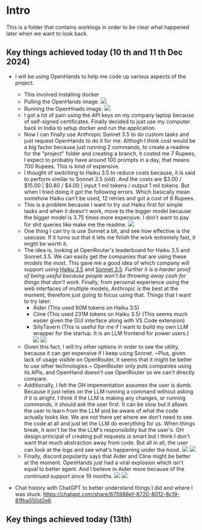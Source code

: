 # Intro

This is a folder that contains worklogs in order to be clear what happened later when we want to look back. 


## Key things achieved today (10 th and 11 th Dec 2024)

* I will be using OpenHands to help me code up various aspects of the project.  

  * This involved installing docker
  * Pulling the OpenHands image. ![](img/pull-oh.jpg)
  * Running the OpenHnads image. ![](img/run-oh.jpg)
  * I got a lot of pain using the API keys on my company laptop because of self-signed certificates. 
  Finally decided to just use my computer back in India to setup docker and run the application. 
  * Now I can finally use Anthropic Sonnet 3.5 to do custom tasks and just request OpenHands to do it for me. 
  Althogh I think cost would be a big factor because just running 2 commands, to create a readme for the "project"
  folder and creating a branch, it costed me 7 Rupees, I expect to probably have around 100 prompts in a day,
  that means 700 Rupees. This is kind of expensive.
  * I thought of switching to Haiku 3.5 to reduce costs because, it is said to perform similar to Sonnet 3.5 (old).
  And the costs are $3.00 / $15.00 |  $0.80 / $4.00 | input 1 mil tokens / output 1 mil tokens. But when I tried doing it
  got the following errors. Which basically mean somehow Haiku can't be used, 12 retries and got a cost of 6 Rupees.
  * This is a problem because I want to try out Haiku first for simple tasks and when it doesn't work, move to the bigger model
  because the bigger model is 3.75 times more expensive. I don't want to pay for shit queries like make me the readme. ![](img/12retry-haiku-oh.jpg)
  * One thing I can try is use Sonnet a bit, and see how effective is the usecase. If it turns out that it lets me finish the work
  extremely fast, it might be worth it. 
  * The idea is, looking at OpenRouter's leaderboard for Haiku 3.5 and Sonnet 3.5. We can easily get the companies that are 
  using these models the most. This gave me a good idea of which company will support using 
  [Haiku 3.5](https://openrouter.ai/anthropic/claude-3.5-haiku) and [Sonnet 3.5](https://openrouter.ai/anthropic/claude-3.5-sonnet). _Further it is a harder 
  proof of being useful because people won't be throwing away cash for things that don't work._ Finally, from personal experience using the web interfaces
  of multiple models, Anthropic is the best at the moment, therefore just going to focus using that.
  Things that I want to try later:
    * Aider (This used 60M tokens on Haiku 3.5)
    * Cline (This used 231M tokens on Haiku 3.5) (This seems much easier given the GUI interface along with VS Code extension)
    * SillyTavern (This is useful for me if I want to build my own LLM wrapper for the startup. It is an LLM frontend for power users.)
    ![](img/who-uses-haiku3.5-dec-2024.jpg)
    ![](img/who-uses-sonnet3.5-dec-2024.jpg)
  * Given this fact, I will try other options in order to see the utility, because it can get expensive if I keep using Sonnet. ~Plus, given lack of usage
  visible on OpenRouter, it seems that it might be better to use other technologies.~ OpenRouter only puts companies using its APIs, and OpenHand doesn't
  use OpenRouter so we can't directly compare.
  * Additionally, I felt the OH impementation assumes the user is dumb. Because it just relies on the LLM running a command
  without asking if it is alright. I think if the LLM is making any changes, or running commands, it should ask the user first.
  It can be slow but it allows the user to learn from the LLM and be aware of what the code actually looks like. We are not there
  yet where we don't need to see the code at all and just let the LLM do everything for us. When things break, it won't be the the
  LLM's responsibility but the user's. OH design principal of creating pull requests is smart but I think I don't want that much 
  abstraction away from code. But all in all, the user can look at the logs and see what's happening under the hood. ![](img/oh-thinking.jpg)
  ![](img/oh-thinking-2.jpg)
  * Finally, discord popularity says that Aider and Cline might be better at the moment. OpenHands just had a viral explosion which isn't equal to
  better agent. And I believe in Aider more because of the continued support since 19 months.
  ![](img/popolarity1.jpg)
  ![](img/popolarity2.jpg)


* Chat history with ChatGPT to better understand things I did and where I was stuck.
https://chatgpt.com/share/675988ef-8720-8012-8c19-81fba550d2e6

## Key things achieved today (13th)
